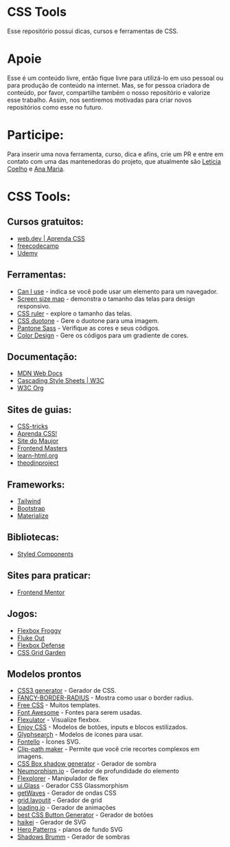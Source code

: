 # CSS Tools

Esse repositório possui dicas, cursos e ferramentas de CSS.

# Apoie

Esse é um conteúdo livre, então fique livre para utilizá-lo em uso pessoal ou para produção de conteúdo na internet. Mas, se for pessoa criadora de conteúdo, por favor, compartilhe também o nosso repositório e valorize esse trabalho. Assim, nos sentiremos motivadas para criar novos repositórios como esse no futuro.

# Participe:

Para inserir uma nova ferramenta, curso, dica e afins, crie um PR e entre em contato com uma das mantenedoras do projeto, que atualmente são [Leticia Coelho](https://linktr.ee/engenheira.coelho) e [Ana Maria](https://www.anamaria.dev.br/).

# CSS Tools:

## Cursos gratuitos:

- [web.dev | Aprenda CSS](https://web.dev/learn/css/)
- [freecodecamp](https://www.freecodecamp.org/)
- [Udemy](https://www.udemy.com/courses/search/?price=price-free&q=css&sort=relevance&src=ukw)

## Ferramentas:

- [Can I use](https://caniuse.com/) - indica se você pode usar um elemento para um navegador.
- [Screen size map](https://screensizemap.com/) - demonstra o tamanho das telas para design responsivo. 
- [CSS ruler](https://katydecorah.com/css-ruler/) - explore o tamanho das telas.
- [CSS duotone](https://cssduotone.com/) - Gere o duotone para uma imagem.
- [Pantone Sass](https://damonbauer.github.io/Pantone-Sass/) - Verifique as cores e seus códigos.
- [Color Design](https://colordesigner.io/gradient-generator) - Gere os códigos para um gradiente de cores.

## Documentação:

- [MDN Web Docs](https://developer.mozilla.org/pt-BR/docs/Learn/CSS)
- [Cascading Style Sheets | W3C](https://www.w3.org/Style/CSS/Overview.en.html)
- [W3C Org](https://www.w3.org/Style/CSS/specs.en.html)

## Sites de guias:

- [CSS-tricks](https://css-tricks.com/snippets/css/a-guide-to-flexbox/)
- [Aprenda CSS!](https://web.dev/learn/css/)
- [Site do Maujor](https://www.maujor.com/)
- [Frontend Masters](https://frontendmasters.com/learn/css/)
- [learn-html.org](https://learn-html.org/)
- [theodinproject](https://www.theodinproject.com/paths/full-stack-javascript/courses/advanced-html-and-css)

## Frameworks:

- [Tailwind](https://tailwindcss.com/)
- [Bootstrap](https://getbootstrap.com.br/)
- [Materialize](https://materializecss.com/)

## Bibliotecas:

- [Styled Components](https://styled-components.com/)

## Sites para praticar:

- [Frontend Mentor](https://www.frontendmentor.io/)

## Jogos:

- [Flexbox Froggy](https://flexboxfroggy.com/)
- [Fluke Out](https://flukeout.github.io/)
- [Flexbox Defense](http://www.flexboxdefense.com/)
- [CSS Grid Garden](https://cssgridgarden.com/)


## Modelos prontos

- [CSS3 generator](http://css3generator.com/) - Gerador de CSS.
- [FANCY-BORDER-RADIUS](https://9elements.github.io/fancy-border-radius/#30.32.30.30--.) - Mostra como usar o border radius.
- [Free CSS](https://www.free-css.com/) - Muitos templates.
- [Font Awesome](https://fontawesome.com/) - Fontes para serem usadas.
- [Flexulator](https://www.flexulator.com/) - Visualize flexbox.
- [Enjoy CSS](https://enjoycss.com/) - Modelos de botões, inputs e blocos estilizados.
- [Glyphsearch](https://glyphsearch.com/) - Modelos de ícones para usar.
- [Fontello](https://fontello.com/) - Ícones SVG.
- [Clip-path maker](https://bennettfeely.com/clippy/) - Permite que você crie recortes complexos em imagens.
- [CSS Box shadow generator](https://cssbud.com/css-generator/css-box-shadow-generator/) - Gerador de sombra
- [Neumorphism.io](https://neumorphism.io/#e0e0e0) - Gerador de profundidade do elemento
- [Flexplorer](https://bennettfeely.com/flexplorer/) - Manipulador de flex
- [ui.Glass](https://ui.glass/generator/) - Gerador CSS Glassmorphism
- [getWaves](https://getwaves.io/) - Gerador de ondas CSS
- [grid.layoutit](https://grid.layoutit.com/) - Gerador de grid
- [loading.io](https://loading.io/) - Gerador de animações
- [best CSS Button Generator](https://www.bestcssbuttongenerator.com/) - Gerador de botões
- [haikei](https://haikei.app/) - Gerador de SVG
- [Hero Patterns](https://heropatterns.com/) - planos de fundo SVG
- [Shadows Brumm](https://shadows.brumm.af/) - Gerador de sombras
